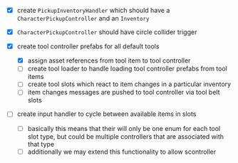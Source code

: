 - [x] create `PickupInventoryHandler` which should have a `CharacterPickupController` and an `Inventory`
- [x] `CharacterPickupController` should have circle collider trigger

- [x] create tool controller prefabs for all default tools
	- [x] assign asset references from tool item to tool controller 
	- [ ] create tool loader to handle loading tool controller prefabs from tool items
	- [ ] create tool slots which react to item changes in a particular inventory
	- [ ] item changes messages are pushed to tool controller via tool belt slots
- [ ] create input handler to cycle between available items in slots
	- [ ] basically this means that their will only be one enum for each tool slot type, but could be multiple controllers that are associated with that type
	- [ ] additionally we may extend this functionality to allow scontroller